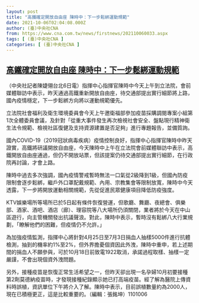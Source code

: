 ```yaml
---
layout: post
title: "高鐵確定開放自由座 陳時中：下一步鬆綁運動規範"
date: 2021-10-06T02:04:08.000Z
author: (臺)中央社CNA
from: https://www.cna.com.tw/news/firstnews/202110060033.aspx
tags: [ (臺)中央社CNA ]
categories: [ (臺)中央社CNA ]
---
```

<!--1633485848000-->
[高鐵確定開放自由座 陳時中：下一步鬆綁運動規範](https://www.cna.com.tw/news/firstnews/202110060033.aspx)
------

<div>
<div></div><div><p>（中央社記者陳婕翎台北6日電）指揮中心指揮官陳時中今天上午到立法院，會前媒體聯訪中表示，昨天通過高鐵重新開放自由座，待交通部提出實行細節將上路，國內疫情穩定，下一步鬆綁方向將以運動規範優先。</p><p>立法院社會福利及衛生環境委員會今天上午邀衛福部參加疫苗採購調閱專案小組第1次全體委員會議，及針對「從重大事件發生再次檢視社會安全、盤點現行精神衛生法令規範、檢視社區復健及支持資源建置是否足夠」進行專題報告，並備質詢。</p><p>國內COVID-19（2019冠狀病毒疾病）疫情控制良好，指揮中心指揮官陳時中昨天證實，高鐵將研議開放自由座，今天陳時中上午在立法院會前媒體聯訪中表示，高鐵開放自由座通過，但仍不開放站票，但該提案仍待交通部提出實行細節，在行政院再討論，才會上路。</p><p>陳時中過去多次強調，國內疫情警戒暫時無法一口氣從2級降到1級，但國內防疫限制會逐步鬆綁，繼戶外口罩配戴規範、內用、宗教集會等限制放寬，陳時中今天透露，下一步將開放運動相關規範，先從促進民眾健康項目降低防疫強度。</p><p>KTV娛樂場所等場所已於5日起有條件恢復營運，但歌廳、舞廳、夜總會、俱樂部、酒家、酒吧、酒店（廊）、理容院等八大場所仍須關閉，業者將於今天在中山區遊行，向主管機關發出抗議聲浪。對此，陳時中表示，暫時沒有鬆綁八大行業規劃，「瞭解他們的困難，但疫情仍不允許。」</p><p>為加強疫情監測，指揮中心將針對4月25日至7月3日捐血人抽樣5000件進行抗體檢測，抽到的機率約1%至2%，但外界擔憂個資因此外洩，陳時中重申，若上述期間的捐血人不願參與，可於10月18日前致電1922取消，承諾過程取樣、抽樣一定嚴謹，不會出現個資外洩問題。</p><p>另外，接種疫苗是恢復正常生活希望之一，但昨天卻出現一名孕婦10月初要接種第2劑莫德納疫苗時，才發現接種紀錄顯示她已打高端疫苗。經了解為醫院上傳資料時誤植，資訊單位下午將介入了解。陳時中表示，目前誤植數量約為2000人，現在已積極更正，這是比較重要的。（編輯：張銘坤）1101006</p></div>
</div>
